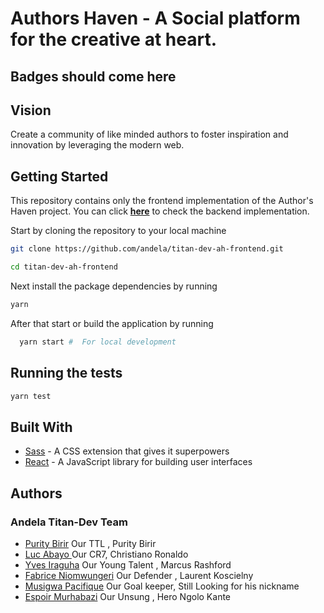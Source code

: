 # Authors Haven - A Social platform for the creative at heart.

## Badges should come here

## Vision

Create a community of like minded authors to foster inspiration and innovation by leveraging the modern web.

## Getting Started

This repository contains only the frontend implementation of the Author's Haven project. You can click **[here](https://github.com/andela/Titan-Devs)** to check the backend implementation.

Start by cloning the repository to your local machine

```bash
git clone https://github.com/andela/titan-dev-ah-frontend.git

cd titan-dev-ah-frontend
```

Next install the package dependencies by running

```bash
yarn
```

After that start or build the application by running

```bash
  yarn start #  For local development
```

## Running the tests

```bash
yarn test

```

## Built With

- [Sass](https://sass-lang.com/) - A CSS extension that gives it superpowers
- [React](https://reactjs.org/) - A JavaScript library for building user interfaces

## Authors

### **Andela Titan-Dev Team**

- [Purity Birir](https://github.com/puritybirir) Our TTL , Purity Birir
- [Luc Abayo ](https://github.com/abayo-luc) Our CR7, Christiano Ronaldo
- [Yves Iraguha](https://github.com/YvesIraguha) Our Young Talent , Marcus Rashford
- [Fabrice Niomwungeri](https://github.com/niomwungeri-fabrice) Our Defender , Laurent Koscielny
- [Musigwa Pacifique](https://github.com/Musigwa) Our Goal keeper, Still Looking for his nickname
- [Espoir Murhabazi](https://github.com/espoirMur) Our Unsung , Hero Ngolo Kante

